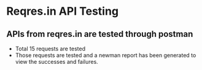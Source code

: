 # Reqres.in API Testing
## APIs from reqres.in are tested through postman

* Total 15 requests are tested
* Those requests are tested and a newman report has been generated to view the successes and failures.
